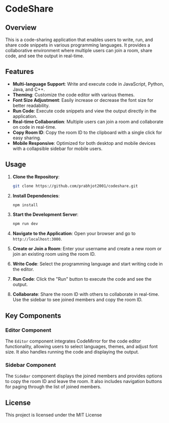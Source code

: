 # CodeShare

## Overview

This is a code-sharing application that enables users to write, run, and share code snippets in various programming languages. It provides a collaborative environment where multiple users can join a room, share code, and see the output in real-time.

## Features

- **Multi-language Support**: Write and execute code in JavaScript, Python, Java, and C++.
- **Theming**: Customize the code editor with various themes.
- **Font Size Adjustment**: Easily increase or decrease the font size for better readability.
- **Run Code**: Execute code snippets and view the output directly in the application.
- **Real-time Collaboration**: Multiple users can join a room and collaborate on code in real-time.
- **Copy Room ID**: Copy the room ID to the clipboard with a single click for easy sharing.
- **Mobile Responsive**: Optimized for both desktop and mobile devices with a collapsible sidebar for mobile users.

## Usage

1. **Clone the Repository**:
    ```bash
    git clone https://github.com/prabhjot2001/codeshare.git
    ```

2. **Install Dependencies**:
    ```bash
    npm install
    ```

3. **Start the Development Server**:
    ```bash
    npm run dev
    ```

4. **Navigate to the Application**:
    Open your browser and go to `http://localhost:3000`.

5. **Create or Join a Room**:
    Enter your username and create a new room or join an existing room using the room ID.

6. **Write Code**:
    Select the programming language and start writing code in the editor.

7. **Run Code**:
    Click the "Run" button to execute the code and see the output.

8. **Collaborate**:
    Share the room ID with others to collaborate in real-time. Use the sidebar to see joined members and copy the room ID.

## Key Components

### Editor Component

The `Editor` component integrates CodeMirror for the code editor functionality, allowing users to select languages, themes, and adjust font size. It also handles running the code and displaying the output.

### Sidebar Component

The `SideBar` component displays the joined members and provides options to copy the room ID and leave the room. It also includes navigation buttons for paging through the list of joined members.

## License

This project is licensed under the MIT License
